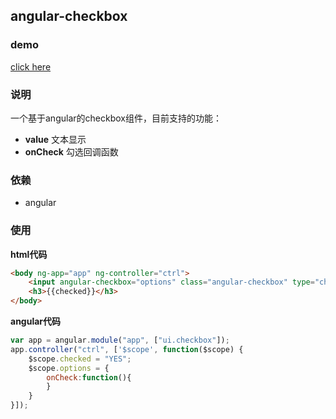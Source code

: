 ## angular-checkbox
### demo
[click here](http://www.w3cin.com/demo/angular-components/angular-checkbox/)

### 说明
一个基于angular的checkbox组件，目前支持的功能：  

- **value** 文本显示
- **onCheck** 勾选回调函数

### 依赖
- angular

### 使用
**html代码**
```html
<body ng-app="app" ng-controller="ctrl">
    <input angular-checkbox="options" class="angular-checkbox" type="checkbox" name="checkbox" ng-model="checked" ng-true-value="'YES'" ng-false-value="'NO'" value="click me!" />
    <h3>{{checked}}</h3>
</body>
```
**angular代码**
```javascript
var app = angular.module("app", ["ui.checkbox"]);
app.controller("ctrl", ['$scope', function($scope) {
    $scope.checked = "YES";
    $scope.options = {
        onCheck:function(){
        }
    }
}]);
```